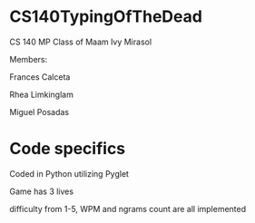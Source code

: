 # CS140TypingOfTheDead
CS 140 MP 
Class of Maam Ivy Mirasol

Members:

Frances Calceta

Rhea Limkinglam

Miguel Posadas

# Code specifics

Coded in Python utilizing Pyglet

Game has 3 lives

difficulty from 1-5, WPM and ngrams count are all implemented

